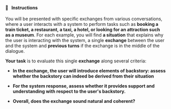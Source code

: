 #### :pencil: &nbsp; Instructions

You will be presented with specific exchanges from various conversations, where a user interacts with a system to perform tasks such as **booking a train ticket, a restaurant, a taxi, a hotel, or looking for an attraction such as a museum**.  For each example, you will find **a situation** that explains why the user is interacting with the system, a single **exchange** between the user and the system and **previous turns** if the exchange is in the middle of the dialogue.  

**Your task** is to evaluate this single **exchange** along several criteria:

- **In the exchange, the user will introduce elements of backstory: assess whether the backstory can indeed be derived from their situation**   


- **For the system response, assess whether it provides support and understanding with respect to the user's backstory.**       

- **Overall, does the exchange sound natural and coherent?**  
